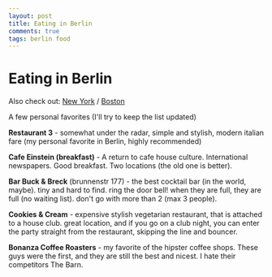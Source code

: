 ```yaml
---
layout: post
title: Eating in Berlin
comments: true
tags: berlin food
---
```

# Eating in Berlin

Also check out: [New York](/2015/06/15/Eating-in-NYC.html) / [Boston](/2014/07/29/Boston-Tips.html)

A few personal favorites (I'll try to keep the list updated)

**Restaurant 3** - somewhat under the radar, simple and stylish, modern italian fare (my personal favorite in Berlin, highly recommended)

**Cafe Einstein (breakfast)** - A return to cafe house culture. International newspapers. Good breakfast. Two locations (the old one is better).

**Bar Buck & Breck** (brunnenstr 177) - the best cocktail bar (in the world, maybe). tiny and hard to find. ring the door bell! when they are full, they are full (no waiting list). don't go with more than 2 (max 3 people).

**Cookies & Cream** - expensive stylish vegetarian restaurant, that is attached to a house club. great location, and if you go on a club night, you can enter the party straight from the restaurant, skipping the line and bouncer.

**Bonanza Coffee Roasters** - my favorite of the hipster coffee shops. These guys were the first, and they are still the best and nicest. I hate their competitors The Barn.
